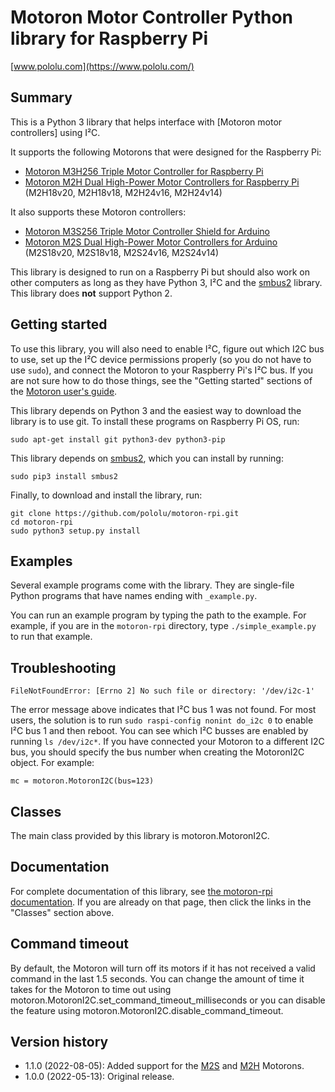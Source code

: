 # Motoron Motor Controller Python library for Raspberry Pi

[www.pololu.com](https://www.pololu.com/)

## Summary

This is a Python 3 library that helps interface with
[Motoron motor controllers] using I&sup2;C.

It supports the following Motorons that were designed for the Raspberry Pi:

- [Motoron M3H256 Triple Motor Controller for Raspberry Pi][M3H256]
- [Motoron M2H Dual High-Power Motor Controllers for Raspberry Pi][M2H] (M2H18v20, M2H18v18, M2H24v16, M2H24v14)

It also supports these Motoron controllers:

- [Motoron M3S256 Triple Motor Controller Shield for Arduino][M3S256]
- [Motoron M2S Dual High-Power Motor Controllers for Arduino][M2S] (M2S18v20, M2S18v18, M2S24v16, M2S24v14)

This library is designed to run on a Raspberry Pi but should also work on
other computers as long as they have Python 3, I&sup2;C and the [smbus2] library.
This library does **not** support Python 2.

## Getting started

To use this library, you will also need to enable I&sup2;C, figure out
which I2C bus to use, set up the I&sup2;C device permissions properly
(so you do not have to use `sudo`), and connect the Motoron to your
Raspberry Pi's I&sup2;C bus.  If you are not sure how to do those things,
see the "Getting started" sections of the [Motoron user's guide][guide].

This library depends on Python 3 and the easiest way to download the library
is to use git.  To install these programs on Raspberry Pi OS, run:

    sudo apt-get install git python3-dev python3-pip

This library depends on [smbus2], which you can install by running:

    sudo pip3 install smbus2

Finally, to download and install the library, run:

    git clone https://github.com/pololu/motoron-rpi.git
    cd motoron-rpi
    sudo python3 setup.py install

## Examples

Several example programs come with the library.  They are single-file
Python programs that have names ending with `_example.py`.

You can run an example program by typing the path to the example.  For example,
if you are in the `motoron-rpi` directory, type `./simple_example.py` to run
that example.

## Troubleshooting

    FileNotFoundError: [Errno 2] No such file or directory: '/dev/i2c-1'

The error message above indicates that I&sup2;C bus 1 was not found.
For most users, the solution is to run `sudo raspi-config nonint do_i2c 0`
to enable I&sup2;C bus 1 and then reboot.
You can see which I&sup2;C busses are enabled by running `ls /dev/i2c*`.
If you have connected your Motoron to a different I2C bus, you should specify
the bus number when creating the MotoronI2C object.  For example:

    mc = motoron.MotoronI2C(bus=123)

## Classes

The main class provided by this library is motoron.MotoronI2C.

## Documentation

For complete documentation of this library, see
[the motoron-rpi documentation][doc].
If you are already on that page, then click the links in the "Classes" section
above.

## Command timeout

By default, the Motoron will turn off its motors if it has not received a valid
command in the last 1.5 seconds.  You can change the amount of time it
takes for the Motoron to time out using
motoron.MotoronI2C.set_command_timeout_milliseconds or you can disable the
feature using motoron.MotoronI2C.disable_command_timeout.

## Version history

* 1.1.0 (2022-08-05): Added support for the [M2S] and [M2H] Motorons.
* 1.0.0 (2022-05-13): Original release.

[Motoron motor controller]: https://pololu.com/motoron
[M3S256]: https://www.pololu.com/product/5030
[M3H256]: https://www.pololu.com/product/5033
[M2S]: https://www.pololu.com/category/291
[M2H]: https://www.pololu.com/category/293
[doc]: https://pololu.github.io/motoron-rpi/
[guide]: https://www.pololu.com/docs/0J84
[smbus2]: https://pypi.org/project/smbus2/

